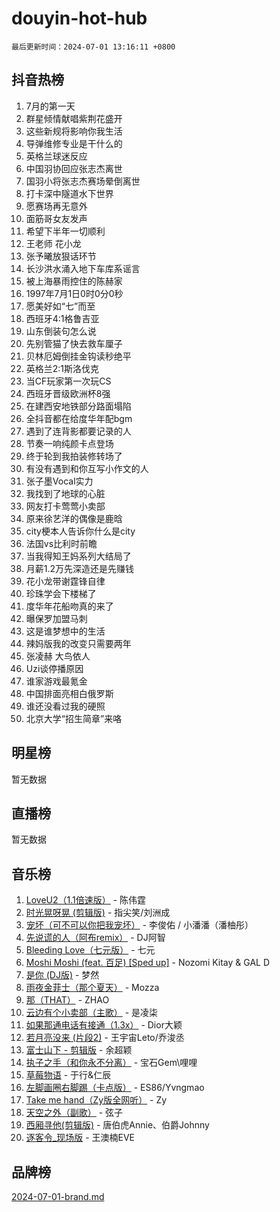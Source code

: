 # douyin-hot-hub

`最后更新时间：2024-07-01 13:16:11 +0800`

## 抖音热榜

1. 7月的第一天
1. 群星倾情献唱紫荆花盛开
1. 这些新规将影响你我生活
1. 导弹维修专业是干什么的
1. 英格兰球迷反应
1. 中国羽协回应张志杰离世
1. 国羽小将张志杰赛场晕倒离世
1. 打卡深中隧道水下世界
1. 愿赛场再无意外
1. 面筋哥女友发声
1. 希望下半年一切顺利
1. 王老师 花小龙
1. 张予曦放狠话环节
1. 长沙洪水涌入地下车库系谣言
1. 被上海暴雨控住的陈赫家
1. 1997年7月1日0时0分0秒
1. 愿美好如“七”而至
1. 西班牙4:1格鲁吉亚
1. 山东倒装句怎么说
1. 先别管猫了快去救车厘子
1. 贝林厄姆倒挂金钩读秒绝平
1. 英格兰2:1斯洛伐克
1. 当CF玩家第一次玩CS
1. 西班牙晋级欧洲杯8强
1. 在建西安地铁部分路面塌陷
1. 全抖音都在给度华年配bgm
1. 遇到了连背影都要记录的人
1. 节奏一响纯颜卡点登场
1. 终于轮到我拍装修转场了
1. 有没有遇到和你互写小作文的人
1. 张子墨Vocal实力
1. 我找到了地球的心脏
1. 网友打卡莺莺小卖部
1. 原来徐艺洋的偶像是鹿晗
1. city梗本人告诉你什么是city
1. 法国vs比利时前瞻
1. 当我得知王妈系列大结局了
1. 月薪1.2万先深造还是先赚钱
1. 花小龙带谢霆锋自律
1. 珍珠学会下楼梯了
1. 度华年花船吻真的来了
1. 曝保罗加盟马刺
1. 这是谁梦想中的生活
1. 辣妈版我的改变只需要两年
1. 张凌赫 大鸟依人
1. Uzi谈停播原因
1. 谁家游戏最氪金
1. 中国排面亮相白俄罗斯
1. 谁还没看过我的硬照
1. 北京大学“招生简章”来咯

## 明星榜

暂无数据

## 直播榜

暂无数据

## 音乐榜

1. [LoveU2（1.1倍速版）](https://sf5-hl-cdn-tos.douyinstatic.com/obj/tos-cn-ve-2774/oQMeDffLaEmgMwgCOEMAFCI6INzoFPgWdD0rsa) - 陈伟霆
1. [时光晃呀晃 (剪辑版)](https://sf5-hl-cdn-tos.douyinstatic.com/obj/tos-cn-ve-2774/o8ACeQem3gwI1x3GIYGAfKG0LJebKFRJDwRwyW) - 指尖笑/刘洲成
1. [宠坏（可不可以你把我宠坏）](https://sf3-cdn-tos.douyinstatic.com/obj/tos-cn-ve-2774/ocWI8ft2gd0rAfXKzvKGeMQM6fVLTLfA8UJzwl) - 李俊佑 / 小潘潘（潘柚彤）
1. [先说谎的人（阿布remix）](https://sf5-hl-cdn-tos.douyinstatic.com/obj/tos-cn-ve-2774/owQtOFmAzBgxBKDOYfeCTQTgE9cDORrOQqmCZy) - DJ阿智
1. [Bleeding Love（七元版）](https://sf5-hl-cdn-tos.douyinstatic.com/obj/tos-cn-ve-2774/oEgC9eZFHQ1MfSRnrfkzFp8AayDWqAQMABBgUs) - 七元
1. [Moshi Moshi (feat. 百足) [Sped up]](https://sf5-hl-cdn-tos.douyinstatic.com/obj/tos-cn-ve-2774/ocCPFQcXJLeroaIdQLIGAoeeYM3OAUYGDguHXz) - Nozomi Kitay & GAL D
1. [是你 (DJ版)](https://sf3-cdn-tos.douyinstatic.com/obj/tos-cn-ve-2774/1ec766e572b34c42853ce6315d426850) - 梦然
1. [雨夜金菲士（那个夏天）](https://sf5-hl-cdn-tos.douyinstatic.com/obj/tos-cn-ve-2774/osPmPLDWQBBE2Z6bftCgYwkFaF4pEYEneXaZQs) - Mozza
1. [那（THAT）](https://sf3-cdn-tos.douyinstatic.com/obj/tos-cn-ve-2774/oIIWGeBZCnlGx9tl0gFlCfwlQbj7QWAD8HYAGg) - ZHAO
1. [云边有个小卖部（主歌）](https://sf3-cdn-tos.douyinstatic.com/obj/tos-cn-ve-2774/okvgzOZylLA4WYUHkAhpy5DrCiqAmBjiMIkJp) - 是凌柒
1. [如果那通电话有接通（1.3x）](https://sf5-hl-cdn-tos.douyinstatic.com/obj/tos-cn-ve-2774/ocJeJKhUhAJG8EYZiEFfGFAPkD3beMQ5mwDv1e) - Dior大颖
1. [若月亮没来 (片段2)](https://sf5-hl-cdn-tos.douyinstatic.com/obj/tos-cn-ve-2774/ocQavLLjkCOeDxGyYeIMGgNAIwJ0QXE1Ve3Fzv) - 王宇宙Leto/乔浚丞
1. [富士山下 - 剪辑版](https://sf5-hl-cdn-tos.douyinstatic.com/obj/tos-cn-ve-2774/o4QGmeUZhQXvtC5BDkogeQni8WbdCBUJEYI12v) - 余超颖
1. [执子之手（和你永不分离）](https://sf5-hl-cdn-tos.douyinstatic.com/obj/tos-cn-ve-2774/oU4mUWISThYfqtA61VOl8PAQGeK2LGGQfFCZfY) - 宝石Gem\哩哩
1. [草莓物语](https://sf5-hl-cdn-tos.douyinstatic.com/obj/tos-cn-ve-2774/okynhJ7jEAIIZBfsLgYMEI8QC3WbQNN66RKzhT) - 于行&仁辰
1. [左脚画圈右脚踢（卡点版）](https://sf5-hl-cdn-tos.douyinstatic.com/obj/tos-cn-ve-2774/oAoAIr8BJv8B7W4CEBMsaSfDWrAiF4izwIDMJg) - ES86/Yvngmao
1. [Take me hand（Zy版全网听）](https://sf3-cdn-tos.douyinstatic.com/obj/tos-cn-ve-2774/owyUoUuVpA1I7BiszAYMSqbGseWQw8P7Ea2BiR) - Zy
1. [天空之外（副歌）](https://sf5-hl-cdn-tos.douyinstatic.com/obj/tos-cn-ve-2774/oAYn0BTp8jS8iSyZSHMUWAikyvAWI1c7aiJTr) - 弦子
1. [西厢寻他(剪辑版)](https://sf5-hl-cdn-tos.douyinstatic.com/obj/tos-cn-ve-2774/oUsAVfAQKlRNxEv5qxvIB8o5qmIWUcXbzJKJhw) - 唐伯虎Annie、伯爵Johnny
1. [逐客令_现场版](https://sf5-hl-cdn-tos.douyinstatic.com/obj/tos-cn-ve-2774/okjvqFftEMAIgLPvI8f4MT5CZVyxmDQdBOwjBv) - 王澳楠EVE

## 品牌榜

[2024-07-01-brand.md](2024-07-01-brand.md)
